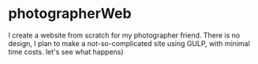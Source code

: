 # photographerWeb
I create a website from scratch for my photographer friend. There is no design, I plan to make a not-so-complicated site using GULP, with minimal time costs. let's see what happens)
